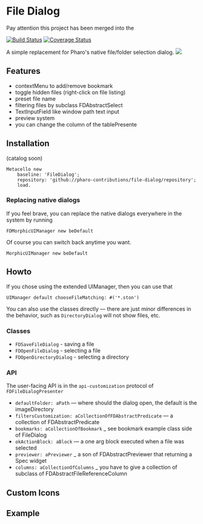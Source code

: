 # File Dialog 
Pay attention this project has been merged into the [](https://pharo-spec/newtools)



[![Build Status](https://travis-ci.org/pharo-contributions/file-dialog.svg?branch=master)](https://travis-ci.org/pharo-contributions/file-dialog) [![Coverage Status](https://coveralls.io/repos/github/pharo-contributions/file-dialog/badge.svg)](https://coveralls.io/github/pharo-contributions/file-dialog)

A simple replacement for Pharo's native file/folder selection dialog.
![](figures/file-dialog-3.png)






## Features

* contextMenu to add/remove bookmark
* toggle hidden files (right-click on file listing)
* preset file name
* filtering files by subclass FDAbstractSelect
* TextInputField like window path text input
* preview system
* you can change the column of the tablePresente

## Installation

(catalog soon)

```st
Metacello new
	baseline: 'FileDialog';
	repository: 'github://pharo-contributions/file-dialog/repository';
	load.
```

### Replacing native dialogs

If you feel brave, you can replace the native dialogs everywhere in the system by running

```st
FDMorphicUIManager new beDefault
```

Of course you can switch back anytime you want.

```st
MorphicUIManager new beDefault
```

## Howto

If you chose using the extended UIManager, then you can use that

```st
UIManager default chooseFileMatching: #('*.ston')
```

You can also use the classes directly — there are just minor differences in the behavior, such as `DirectoryDialog` will not show files, etc.

### Classes

* `FDSaveFileDialog` - saving a file
* `FDOpenFileDialog` - selecting a file
* `FDOpenDirectoryDialog` - selecting a directory

### API

The user-facing API is in the `api-customization` protocol of `FDFileDialogPresenter`

* `defaultFolder: aPath` — where should the dialog open, the default is the imageDirectory
* `filtersCustomization: aCollectionOfFDAbstractPredicate` — a collection of FDAbstractPredicate
* `bookmarks: aCollectionOfBookmark` _ see bookmark example class side of FileDialog
* `okActionBlock: aBlock` — a one arg block executed when a file was selected
* `previewer: aPreviewer` _ a son of FDAbstractPreviewer that returning a Spec widget 
* `columns: aCollectionOfColumns` _ you have to give a collection of subclass of FDAbstractFileReferenceColumn

## Custom Icons



## Example



